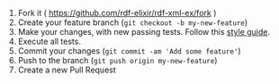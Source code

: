 1. Fork it ( <https://github.com/rdf-elixir/rdf-xml-ex/fork> )
2. Create your feature branch (`git checkout -b my-new-feature`)
3. Make your changes, with new passing tests. Follow this [style guide].
4. Execute all tests.
5. Commit your changes (`git commit -am 'Add some feature'`)
6. Push to the branch (`git push origin my-new-feature`)
7. Create a new Pull Request

[style guide]:  https://github.com/christopheradams/elixir_style_guide 
